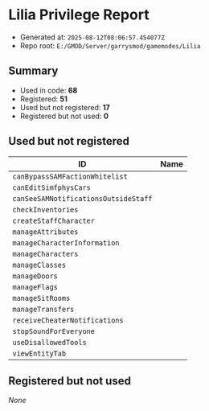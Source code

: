 # Lilia Privilege Report

- Generated at: `2025-08-12T08:06:57.454077Z`
- Repo root: `E:/GMOD/Server/garrysmod/gamemodes/Lilia`

## Summary
- Used in code: **68**
- Registered: **51**
- Used but not registered: **17**
- Registered but not used: **0**

## Used but not registered
| ID | Name |
|---|---|
| `canBypassSAMFactionWhitelist` |  |
| `canEditSimfphysCars` |  |
| `canSeeSAMNotificationsOutsideStaff` |  |
| `checkInventories` |  |
| `createStaffCharacter` |  |
| `manageAttributes` |  |
| `manageCharacterInformation` |  |
| `manageCharacters` |  |
| `manageClasses` |  |
| `manageDoors` |  |
| `manageFlags` |  |
| `manageSitRooms` |  |
| `manageTransfers` |  |
| `receiveCheaterNotifications` |  |
| `stopSoundForEveryone` |  |
| `useDisallowedTools` |  |
| `viewEntityTab` |  |

## Registered but not used
_None_